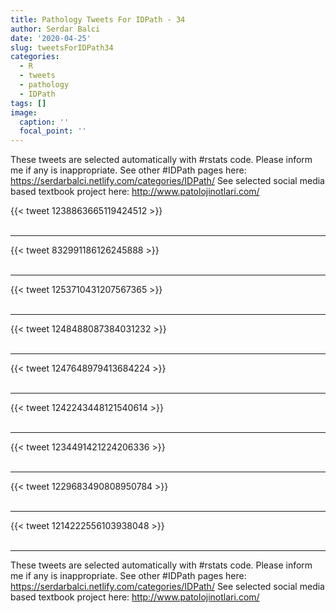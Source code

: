 ```yaml
---
title: Pathology Tweets For IDPath - 34
author: Serdar Balci
date: '2020-04-25'
slug: tweetsForIDPath34
categories:
  - R
  - tweets
  - pathology
  - IDPath
tags: []
image:
  caption: ''
  focal_point: ''
---
```



These tweets are selected automatically with #rstats code. Please inform me if any is inappropriate.
See other #IDPath pages here: https://serdarbalci.netlify.com/categories/IDPath/ 
See selected social media based textbook project here: http://www.patolojinotlari.com/

{{< tweet 1238863665119424512 >}}
<br>
<br>
<hr>
{{< tweet 832991186126245888 >}}
<br>
<br>
<hr>
{{< tweet 1253710431207567365 >}}
<br>
<br>
<hr>
{{< tweet 1248488087384031232 >}}
<br>
<br>
<hr>
{{< tweet 1247648979413684224 >}}
<br>
<br>
<hr>
{{< tweet 1242243448121540614 >}}
<br>
<br>
<hr>
{{< tweet 1234491421224206336 >}}
<br>
<br>
<hr>
{{< tweet 1229683490808950784 >}}
<br>
<br>
<hr>
{{< tweet 1214222556103938048 >}}
<br>
<br>
<hr>


These tweets are selected automatically with #rstats code. Please inform me if any is inappropriate.
See other #IDPath pages here: https://serdarbalci.netlify.com/categories/IDPath/ 
See selected social media based textbook project here: http://www.patolojinotlari.com/
